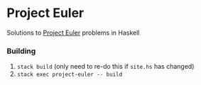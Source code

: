 # Project Euler

Solutions to [Project Euler](https://projecteuler.net/) problems in Haskell

### Building

1. `stack build` (only need to re-do this if `site.hs` has changed)
1. `stack exec project-euler -- build`
